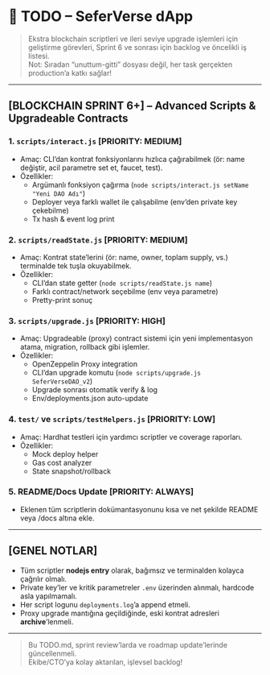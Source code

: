 # 🚧 TODO – SeferVerse dApp

> Ekstra blockchain scriptleri ve ileri seviye upgrade işlemleri için geliştirme görevleri, 
> Sprint 6 ve sonrası için backlog ve öncelikli iş listesi.  
> Not: Sıradan “unuttum-gitti” dosyası değil, her task gerçekten production’a katkı sağlar!

---

## [BLOCKCHAIN SPRINT 6+] – Advanced Scripts & Upgradeable Contracts

### 1. `scripts/interact.js` [PRIORITY: MEDIUM]
- Amaç: CLI’dan kontrat fonksiyonlarını hızlıca çağırabilmek (ör: name değiştir, acil parametre set et, faucet, test).
- Özellikler:
  - Argümanlı fonksiyon çağırma (`node scripts/interact.js setName "Yeni DAO Adı"`)
  - Deployer veya farklı wallet ile çalışabilme (env’den private key çekebilme)
  - Tx hash & event log print

### 2. `scripts/readState.js` [PRIORITY: MEDIUM]
- Amaç: Kontrat state’lerini (ör: name, owner, toplam supply, vs.) terminalde tek tuşla okuyabilmek.
- Özellikler:
  - CLI’dan state getter (`node scripts/readState.js name`)
  - Farklı contract/network seçebilme (env veya parametre)
  - Pretty-print sonuç

### 3. `scripts/upgrade.js` [PRIORITY: HIGH]
- Amaç: Upgradeable (proxy) contract sistemi için yeni implementasyon atama, migration, rollback gibi işlemler.
- Özellikler:
  - OpenZeppelin Proxy integration
  - CLI’dan upgrade komutu (`node scripts/upgrade.js SeferVerseDAO_v2`)
  - Upgrade sonrası otomatik verify & log
  - Env/deployments.json auto-update

### 4. `test/` ve `scripts/testHelpers.js` [PRIORITY: LOW]
- Amaç: Hardhat testleri için yardımcı scriptler ve coverage raporları.
- Özellikler:
  - Mock deploy helper
  - Gas cost analyzer
  - State snapshot/rollback

### 5. README/Docs Update [PRIORITY: ALWAYS]
- Eklenen tüm scriptlerin dokümantasyonunu kısa ve net şekilde README veya /docs altına ekle.

---

## [GENEL NOTLAR]

- Tüm scriptler **nodejs entry** olarak, bağımsız ve terminalden kolayca çağrılır olmalı.
- Private key’ler ve kritik parametreler `.env` üzerinden alınmalı, hardcode asla yapılmamalı.
- Her script logunu `deployments.log`’a append etmeli.
- Proxy upgrade mantığına geçildiğinde, eski kontrat adresleri **archive**’lenmeli.

---

> Bu TODO.md, sprint review’larda ve roadmap update’lerinde güncellenmeli.  
> Ekibe/CTO’ya kolay aktarılan, işlevsel backlog!
